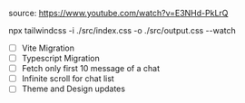 source: https://www.youtube.com/watch?v=E3NHd-PkLrQ

npx tailwindcss -i ./src/index.css -o ./src/output.css --watch

- [ ] Vite Migration
- [ ] Typescript Migration
- [ ] Fetch only first 10 message of a chat
- [ ] Infinite scroll for chat list
- [ ] Theme and Design updates
